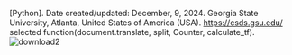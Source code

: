 [Python]. Date created/updated: December, 9, 2024.
Georgia State University, Atlanta, United States of America (USA).
https://csds.gsu.edu/
selected function(document.translate, split, Counter, calculate_tf).
![download2](https://github.com/user-attachments/assets/88968b9c-398d-4f2d-8875-604cc00bc4bf)
